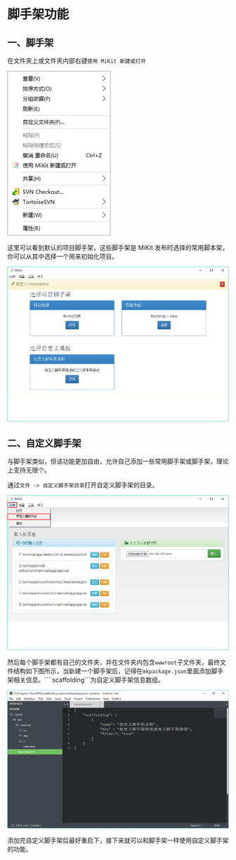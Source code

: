# 脚手架功能

## 一、脚手架

在文件夹上或文件夹内部右键```使用 MiKit 新建或打开```

![](../doc/img/doc-sf-03.jpg)

这里可以看到默认的项目脚手架，这些脚手架是 MiKit 发布时选择的常用脚本架，你可以从其中选择一个用来初始化项目。

![](../doc/img/doc-sf-04.jpg)

## 二、自定义脚手架

与脚手架类似，但该功能更加自由，允许自己添加一些常用脚手架或脚手架，理论上支持无限个。

通过```文件 -> 自定义脚手架目录```打开自定义脚手架的目录。

![](../doc/img/doc-sf-01.jpg)

然后每个脚手架都有自己的文件夹，并在文件夹内包含```wwwroot```子文件夹，最终文件结构如下图所示，当新建一个脚手架后，记得在```mkpackage.json```里面添加脚手架相关信息。````scaffolding```为自定义脚手架信息数组。

![](../doc/img/doc-sf-02.jpg)

添加完自定义脚手架后最好重启下，接下来就可以和脚手架一样使用自定义脚手架的功能。